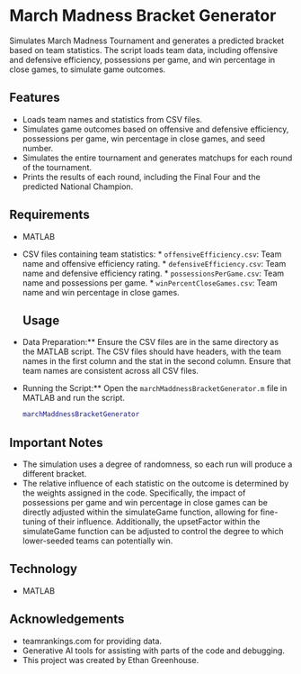 # March Madness Bracket Generator

Simulates March Madness Tournament and generates a predicted bracket based on team statistics. The script loads team data, including offensive and defensive efficiency, possessions per game, and win percentage in close games, to simulate game outcomes.

## Features

- Loads team names and statistics from CSV files.
- Simulates game outcomes based on offensive and defensive efficiency, possessions per game, win percentage in close games, and seed number.
- Simulates the entire tournament and generates matchups for each round of the tournament.
- Prints the results of each round, including the Final Four and the predicted National Champion.

## Requirements 

- MATLAB
- CSV files containing team statistics:
        *   `offensiveEfficiency.csv`: Team name and offensive efficiency rating.
        *   `defensiveEfficiency.csv`: Team name and defensive efficiency rating.
        *   `possessionsPerGame.csv`: Team name and possessions per game.
        *   `winPercentCloseGames.csv`: Team name and win percentage in close games.

  ## Usage
  
- Data Preparation:** Ensure the CSV files are in the same directory as the MATLAB script. The CSV files should have headers, with the team names in the first column and the stat in the second column. Ensure that team names are consistent across all CSV files.
- Running the Script:** Open the `marchMaddnessBracketGenerator.m` file in MATLAB and run the script.
    ```matlab
    marchMaddnessBracketGenerator
    ```

## Important Notes

- The simulation uses a degree of randomness, so each run will produce a different bracket.
- The relative influence of each statistic on the outcome is determined by the weights assigned in the code. Specifically, the impact of possessions per game and win percentage in close games can be directly adjusted within the simulateGame function, allowing for fine-tuning of their influence. Additionally, the upsetFactor within the simulateGame function can be adjusted to control the degree to which lower-seeded teams can potentially win.

## Technology

- MATLAB

## Acknowledgements

- teamrankings.com for providing data.
- Generative AI tools for assisting with parts of the code and debugging.
- This project was created by Ethan Greenhouse.
